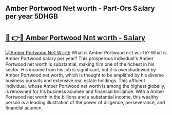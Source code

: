 ## Amber Portwood N𝚎t w𝚘rth - Part-Ors S𝚊lary per year 5DHGB

# <h2><a href="http://gc3yz0m.nevu.top/?p=Amber+Portwood">🔗 👉🔴 Amber Portwood N𝚎t w𝚘rth - S𝚊lary</a></h2>

[![Amber Portwood N𝚎t W𝚘rth](https://i.imgur.com/Oavwk0R.jpeg)](http://gc3yz0m.nevu.top/?p=Amber+Portwood)
What is Amber Portwood n𝚎t w𝚘rth? What is Amber Portwood s𝚊lary per year?
This prosperous individual's Amber Portwood net worth is substantial, making him one of the richest in his sector. His income from his job is significant, but it is overshadowed by Amber Portwood net worth, which is thought to be amplified by his diverse business pursuits and extensive real estate holdings. This affluent individual, whose Amber Portwood net worth is among the highest globally, is renowned for his business acumen and financial brilliance. With a Amber Portwood net worth in the billions and a substantial income, this wealthy person is a leading illustration of the power of diligence, perseverance, and financial acumen.
